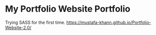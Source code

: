 # My Portfolio Website Portfolio
Trying SASS for the first time.
https://mustafa-khann.github.io/Portfolio-Website-2.0/
